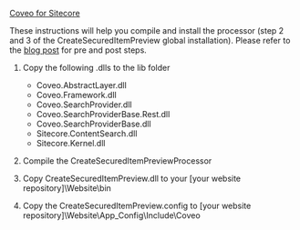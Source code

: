 [Coveo for Sitecore](http://www.coveo.com/en/solutions/coveo-for-sitecore)

These instructions will help you compile and install the processor (step 2 and 3 of the CreateSecuredItemPreview global installation). Please refer to the [blog post](ToUpdate) for pre and post steps.

1. Copy the following .dlls to the lib folder

    * Coveo.AbstractLayer.dll
    * Coveo.Framework.dll
    * Coveo.SearchProvider.dll
    * Coveo.SearchProviderBase.Rest.dll
    * Coveo.SearchProviderBase.dll
    * Sitecore.ContentSearch.dll
    * Sitecore.Kernel.dll

2. Compile the CreateSecuredItemPreviewProcessor
3. Copy CreateSecuredItemPreview.dll to your [your website repository]\Website\bin
4. Copy the CreateSecuredItemPreview.config to [your website repository]\Website\App_Config\Include\Coveo